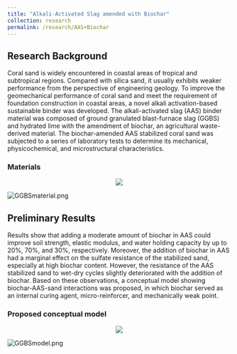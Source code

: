 ```yaml
---
title: "Alkali-Activated Slag amended with Biochar"
collection: research
permalink: /research/AAS+Biochar
---
```

## Research Background 
Coral sand is widely encountered in coastal areas of tropical and subtropical regions. Compared with silica sand, it usually exhibits weaker performance from the perspective of engineering geology. To improve the geomechanical performance of coral sand and meet the requirement of foundation construction in coastal areas, a novel alkali activation-based sustainable binder was developed. The alkali-activated slag (AAS) binder material was composed of ground granulated blast-furnace slag (GGBS) and hydrated lime with the amendment of biochar, an agricultural waste-derived material. The biochar-amended AAS stabilized coral sand was subjected to a series of laboratory tests to determine its mechanical, physicochemical, and microstructural characteristics.
### Materials
<div style="text-align: center">
<img src="https://kimile599.github.io/images/GGBSmaterial.png"/>
</div>

![GGBSmaterial.png](https://kimile599.github.io/images/GGBSmaterial.png)
## Preliminary Results
Results show that adding a moderate amount of biochar in AAS could improve soil strength, elastic modulus, and water holding capacity by up to 20%, 70%, and 30%, respectively. Moreover, the addition of biochar in AAS had a marginal effect on the sulfate resistance of the stabilized sand, especially at high biochar content. However, the resistance of the AAS stabilized sand to wet-dry cycles slightly deteriorated with the addition of biochar. Based on these observations, a conceptual model showing biochar-AAS-sand interactions was proposed, in which biochar served as an internal curing agent, micro-reinforcer, and mechanically weak point.
### Proposed conceptual model
<div style="text-align: center">
<img src="https://kimile599.github.io/images/GGBSmodel.png"/>
</div>

![GGBSmodel.png](https://kimile599.github.io/images/GGBSmodel.png)
